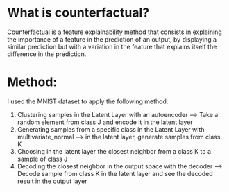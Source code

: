 # What is counterfactual?

Counterfactual is a feature explainability method that consists in explaining the importance of a feature in the prediction of an output, 
by displaying a similar prediction but with a variation in the feature that explains itself the difference in the prediction.

# Method:
I used the MNIST dataset to apply the following method:
1. Clustering samples in the Latent Layer with an autoencoder --> Take a random element from class J and encode it in the latent layer
2. Generating samples from a specific class in the Latent Layer with multivariate_normal --> in the latent layer, generate samples from class K
3. Choosing in the latent layer the closest neighbor from a class K to a sample of class J 
4. Decoding the closest neighbor in the output space with the decoder --> Decode sample from class K in the latent layer and see the decoded result in the output layer 
